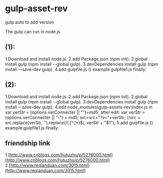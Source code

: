 # gulp-asset-rev
gulp auto to add version 

The gulp can run in node.js
## (1):
  1.Download and install node.js.
  2.add Package.json (npm init).
  2.global install gulp (npm install --global gulp).
  3.devDependencies install gulp (npm install --save-dev gulp).
  4.add gulpfile.js ()
    example:gulpfile1.js
  finally:
    <link rel="stylesheet" href="./styles/test_0ede2cf.css" type="text/css" />
    <script src="./scripts/test_8ced4e6.js" type="text/javascript"></script> 
## (2):
  1.Download and install node.js.
  2.add Package.json (npm init).
  2.global install gulp (npm install --global gulp).
  3.devDependencies install gulp (npm install --save-dev gulp).
  4.edit node_modules\gulp-assets-rev\index.js in var verStr = (options.verConnecter || "")+md5;
    after edit:
    var verStr = (options.verConnecter || "-") + md5;
				src=src+"?v="+verStr;
        //src = src.replace(verStr, '').replace(/(\.[^\.]+)$/, verStr + "$1");
  5.add gulpfile.js ()
    example:gulpfile1.js
  finally:
    <link href="../css/index.css?v=-6bf2ddf" rel="stylesheet" >
    <script src="../scripts/index.js?v=-9df0888"></script>
## friendship link
  1.[http://www.cnblogs.com/hutuzhu/p/5276000.html](http://www.cnblogs.com/hutuzhu/p/5276000.html) \
  2.[http://www.reqianduan.com/3015.html](http://www.reqianduan.com/3015.html)
  
